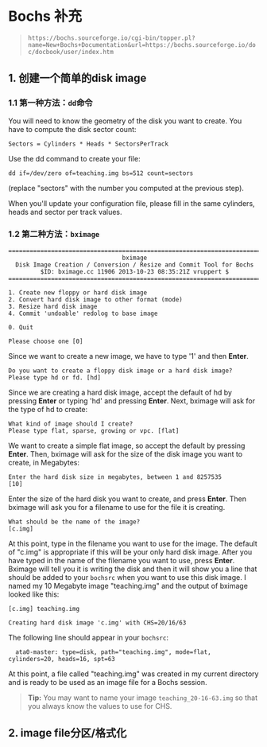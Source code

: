 # Bochs 补充

>   `https://bochs.sourceforge.io/cgi-bin/topper.pl?name=New+Bochs+Documentation&url=https://bochs.sourceforge.io/doc/docbook/user/index.htm`



## 1. 创建一个简单的disk image 

### 1.1 第一种方法：`dd`命令

You will need to know the geometry of the disk you want to create. You have to compute the disk sector count:

```
Sectors = Cylinders * Heads * SectorsPerTrack
```



Use the dd command to create your file:

```
dd if=/dev/zero of=teaching.img bs=512 count=sectors
```

(replace "sectors" with the number you computed at the previous step).



When you'll update your configuration file, please fill in the same cylinders, heads and sector per track values.



### 1.2 第二种方法：`bximage`

```shell
========================================================================
                                bximage
  Disk Image Creation / Conversion / Resize and Commit Tool for Bochs
         $ID: bximage.cc 11906 2013-10-23 08:35:21Z vruppert $
========================================================================

1. Create new floppy or hard disk image
2. Convert hard disk image to other format (mode)
3. Resize hard disk image
4. Commit 'undoable' redolog to base image

0. Quit

Please choose one [0]
```

Since we want to create a new image, we have to type '1' and then **Enter**.

```shell
Do you want to create a floppy disk image or a hard disk image?
Please type hd or fd. [hd]
```



Since we are creating a hard disk image, accept the default of hd by pressing **Enter** or typing 'hd' and pressing **Enter**. Next, bximage will ask for the type of hd to create:

```shell
What kind of image should I create?
Please type flat, sparse, growing or vpc. [flat]
```



We want to create a simple flat image, so accept the default by pressing **Enter**. Then, bximage will ask for the size of the disk image you want to create, in Megabytes:

```shell
Enter the hard disk size in megabytes, between 1 and 8257535
[10]
```



Enter the size of the hard disk you want to create, and press **Enter**. Then bximage will ask you for a filename to use for the file it is creating.

```shell
What should be the name of the image?
[c.img]
```



At this point, type in the filename you want to use for the image. The default of "c.img" is appropriate if this will be your only hard disk image. After you have typed in the name of the filename you want to use, press **Enter**. Bximage will tell you it is writing the disk and then it will show you a line that should be added to your `bochsrc` when you want to use this disk image. I named my 10 Megabyte image "teaching.img" and the output of bximage looked like this:

```shell
[c.img] teaching.img

Creating hard disk image 'c.img' with CHS=20/16/63
```



The following line should appear in your `bochsrc`:

```shell
  ata0-master: type=disk, path="teaching.img", mode=flat, cylinders=20, heads=16, spt=63
```



At this point, a file called "teaching.img" was created in my current directory and is ready to be used as an image file for a Bochs session.

>   **Tip:** You may want to name your image `teaching_20-16-63.img` so that you always know the values to use for CHS.



## 2. image file分区/格式化